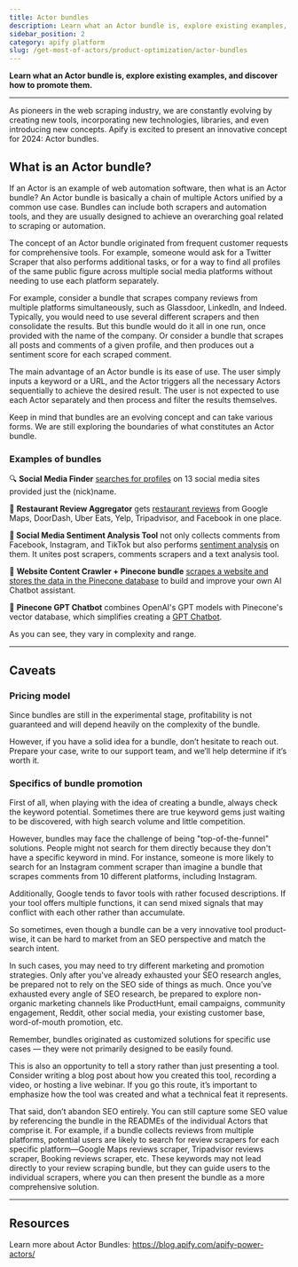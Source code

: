 ```yaml
---
title: Actor bundles
description: Learn what an Actor bundle is, explore existing examples, and discover how to promote them.
sidebar_position: 2
category: apify platform
slug: /get-most-of-actors/product-optimization/actor-bundles
---
```


**Learn what an Actor bundle is, explore existing examples, and discover how to promote them.**

---

As pioneers in the web scraping industry, we are constantly evolving by creating new tools, incorporating new technologies, libraries, and even introducing new concepts. Apify is excited to present an innovative concept for 2024: Actor bundles.

## What is an Actor bundle?

If an Actor is an example of web automation software, then what is an Actor bundle? An Actor bundle is basically a chain of multiple Actors unified by a common use case. Bundles can include both scrapers and automation tools, and they are usually designed to achieve an overarching goal related to scraping or automation.

The concept of an Actor bundle originated from frequent customer requests for comprehensive tools. For example, someone would ask for a Twitter Scraper that also performs additional tasks, or for a way to find all profiles of the same public figure across multiple social media platforms without needing to use each platform separately.

For example, consider a bundle that scrapes company reviews from multiple platforms simultaneously, such as Glassdoor, LinkedIn, and Indeed. Typically, you would need to use several different scrapers and then consolidate the results. But this bundle would do it all in one run, once provided with the name of the company. Or consider a bundle that scrapes all posts and comments of a given profile, and then produces out a sentiment score for each scraped comment.

The main advantage of an Actor bundle is its ease of use. The user simply inputs a keyword or a URL, and the Actor triggers all the necessary Actors sequentially to achieve the desired result. The user is not expected to use each Actor separately and then process and filter the results themselves.

Keep in mind that bundles are an evolving concept and can take various forms. We are still exploring the boundaries of what constitutes an Actor bundle.

### Examples of bundles

🔍 **Social Media Finder** [searches for profiles](https://apify.com/tri_angle/social-media-finder) on 13 social media sites provided just the (nick)name.

🍝 **Restaurant Review Aggregator** gets [restaurant reviews](https://apify.com/tri_angle/restaurant-review-aggregator) from Google Maps, DoorDash, Uber Eats, Yelp, Tripadvisor, and Facebook in one place.

**🤔 Social Media Sentiment Analysis Tool** not only collects comments from Facebook, Instagram, and TikTok but also performs [sentiment analysis](https://apify.com/tri_angle/social-media-sentiment-analysis-tool) on them. It unites post scrapers, comments scrapers and a text analysis tool.

🦾 **Website Content Crawler + Pinecone bundle** [scrapes a website and stores the data in the Pinecone database](https://apify.com/tri_angle/wcc-pinecone-integration) to build and improve your own AI Chatbot assistant.

🤖 **Pinecone GPT Chatbot** combines OpenAI's GPT models with Pinecone's vector database, which simplifies creating a [GPT Chatbot](https://apify.com/tri_angle/pinecone-gpt-chatbot).

As you can see, they vary in complexity and range.

---

## Caveats

### Pricing model

Since bundles are still in the experimental stage, profitability is not guaranteed and will depend heavily on the complexity of the bundle.

However, if you have a solid idea for a bundle, don’t hesitate to reach out. Prepare your case, write to our support team, and we’ll help determine if it’s worth it.

### Specifics of bundle promotion

First of all, when playing with the idea of creating a bundle, always check the keyword potential. Sometimes there are true keyword gems just waiting to be discovered, with high search volume and little competition.

However, bundles may face the challenge of being "top-of-the-funnel" solutions. People might not search for them directly because they don't have a specific keyword in mind. For instance, someone is more likely to search for an Instagram comment scraper than imagine a bundle that scrapes comments from 10 different platforms, including Instagram.

Additionally, Google tends to favor tools with rather focused descriptions. If your tool offers multiple functions, it can send mixed signals that may conflict with each other rather than accumulate.

So sometimes, even though a bundle can be a very innovative tool product-wise, it can be hard to market from an SEO perspective and match the search intent.

In such cases, you may need to try different marketing and promotion strategies. Only after you've already exhausted your SEO research angles, be prepared not to rely on the SEO side of things as much. Once you’ve exhausted every angle of SEO research, be prepared to explore non-organic marketing channels like ProductHunt, email campaigns, community engagement, Reddit, other social media, your existing customer base, word-of-mouth promotion, etc.

Remember, bundles originated as customized solutions for specific use cases — they were not primarily designed to be easily found.

This is also an opportunity to tell a story rather than just presenting a tool. Consider writing a blog post about how you created this tool, recording a video, or hosting a live webinar. If you go this route, it’s important to emphasize how the tool was created and what a technical feat it represents.

That said, don’t abandon SEO entirely. You can still capture some SEO value by referencing the bundle in the READMEs of the individual Actors that comprise it. For example, if a bundle collects reviews from multiple platforms, potential users are likely to search for review scrapers for each specific platform—Google Maps reviews scraper, Tripadvisor reviews scraper, Booking reviews scraper, etc. These keywords may not lead directly to your review scraping bundle, but they can guide users to the individual scrapers, where you can then present the bundle as a more comprehensive solution.

---

## Resources

Learn more about Actor Bundles: https://blog.apify.com/apify-power-actors/

